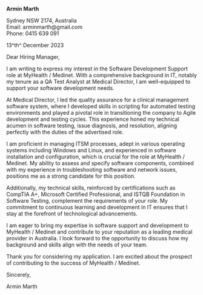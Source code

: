 **Armin Marth**

Sydney NSW 2174, Australia\
Email: arminmarth\@gmail.com\
Phone: 0415 639 091

13^th^ December 2023

Dear Hiring Manager,

I am writing to express my interest in the Software Development Support role at MyHealth / Medinet. With a comprehensive background in IT, notably my tenure as a QA Test Analyst at Medical Director, I am well-equipped to support your software development needs.

At Medical Director, I led the quality assurance for a clinical management software system, where I developed skills in scripting for automated testing environments and played a pivotal role in transitioning the company to Agile development and testing cycles. This experience honed my technical acumen in software testing, issue diagnosis, and resolution, aligning perfectly with the duties of the advertised role.

I am proficient in managing ITSM processes, adept in various operating systems including Windows and Linux, and experienced in software installation and configuration, which is crucial for the role at MyHealth / Medinet. My ability to assess and specify software components, combined with my experience in troubleshooting software and network issues, positions me as a strong candidate for this position.

Additionally, my technical skills, reinforced by certifications such as CompTIA A+, Microsoft Certified Professional, and ISTQB Foundation in Software Testing, complement the requirements of your role. My commitment to continuous learning and development in IT ensures that I stay at the forefront of technological advancements.

I am eager to bring my expertise in software support and development to MyHealth / Medinet and contribute to your reputation as a leading medical provider in Australia. I look forward to the opportunity to discuss how my background and skills align with the needs of your team.

Thank you for considering my application. I am excited about the prospect of contributing to the success of MyHealth / Medinet.

Sincerely,

Armin Marth
